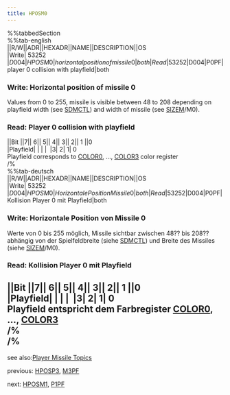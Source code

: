 ```yaml
---
title: HPOSM0
---
```

%%tabbedSection  
%%tab-english  
||R/W||ADR||HEXADR||NAME||DESCRIPTION||OS  
|Write| 53252 |$D004|HPOSM0|horizontal position of missile 0|both  
|Read| 53252 |$D004|P0PF|player 0 collision with playfield|both  
  
### Write: Horizontal position of missile 0  
Values from 0 to 255, missile is visible between 48 to 208 depending on playfield width (see [SDMCTL](../SDMCTL/index.md)) and width of missile (see [SIZEM](../SIZEM/index.md)/M0).  
### Read: Player 0 collision with playfield  
  
||Bit ||7|| 6|| 5|| 4|| 3|| 2|| 1 ||0  
|Playfield| | | |  |3| 2| 1| 0  
Playfield corresponds to [COLOR0](../COLOR0/index.md), ..., [COLOR3](../COLOR3/index.md) color register  
/%  
%%tab-deutsch  
||R/W||ADR||HEXADR||NAME||DESCRIPTION||OS  
|Write| 53252 |$D004|HPOSM0|Horizontale Position Missile 0|both  
|Read| 53252 |$D004|P0PF|Kollision Player 0 mit Playfield|both  
  
### Write: Horizontale Position von Missile 0  
Werte von 0 bis 255 möglich, Missile sichtbar zwischen 48?? bis 208?? abhängig von der Spielfeldbreite (siehe [SDMCTL](../SDMCTL/index.md)) und Breite des Missiles (siehe [SIZEM](../SIZEM/index.md)/M0).  
  
### Read: Kollision Player 0 mit Playfield  
  
||Bit ||7|| 6|| 5|| 4|| 3|| 2|| 1 ||0  
|Playfield| | | |  |3| 2| 1| 0  
Playfield entspricht dem Farbregister [COLOR0](../COLOR0/index.md), ..., [COLOR3](../COLOR3/index.md)  
/%  
/%  
---
see also:[Player Missile Topics](../Pm_topics/index.md)  
  
previous: [HPOSP3](../HPOSP3/index.md), [M3PF](../HPOSP3/index.md)  
  
next: [HPOSM1](../HPOSM1/index.md), [P1PF](../HPOSM1/index.md)  
